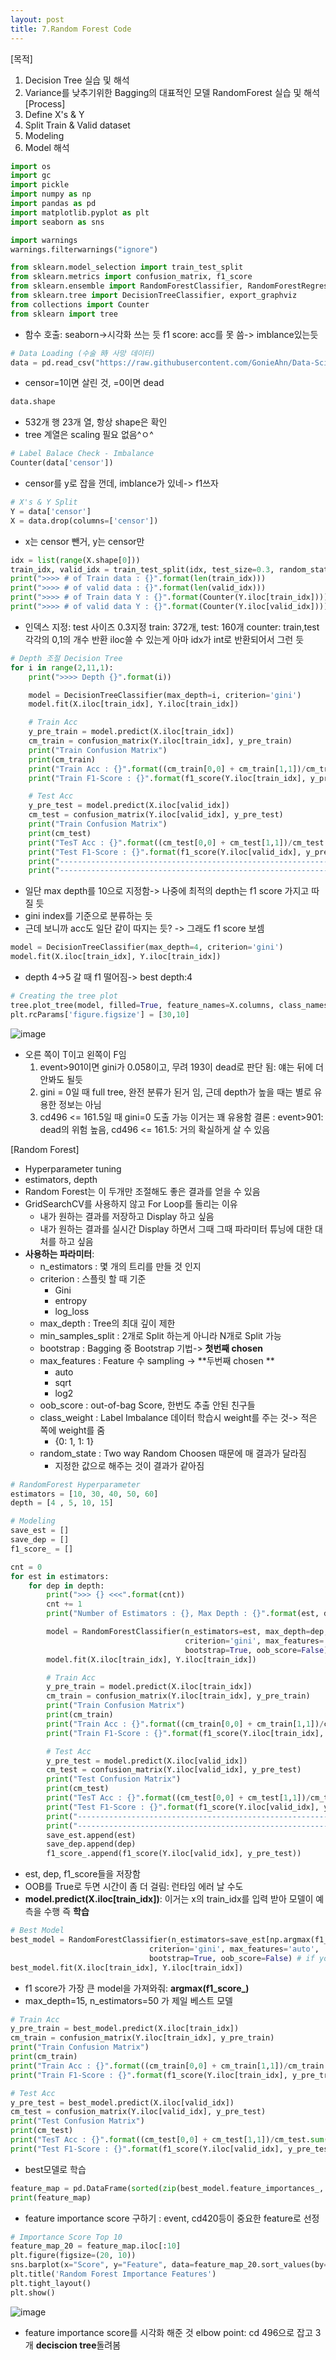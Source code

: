 ```yaml
---
layout: post
title: 7.Random Forest Code
---
```


[목적]
1. Decision Tree 실습 및 해석
2. Variance를 낮추기위한 Bagging의 대표적인 모델 RandomForest 실습 및 해석
[Process]
1. Define X's & Y
2. Split Train & Valid dataset
3. Modeling
4. Model 해석

```python
import os
import gc
import pickle
import numpy as np
import pandas as pd
import matplotlib.pyplot as plt
import seaborn as sns

import warnings
warnings.filterwarnings("ignore")

from sklearn.model_selection import train_test_split
from sklearn.metrics import confusion_matrix, f1_score
from sklearn.ensemble import RandomForestClassifier, RandomForestRegressor
from sklearn.tree import DecisionTreeClassifier, export_graphviz
from collections import Counter
from sklearn import tree
```
- 함수 호출:
	seaborn->시각화 쓰는 듯
	f1 score: acc를 못 씀-> imblance있는듯 

```python
# Data Loading (수술 時 사망 데이터)
data = pd.read_csv("https://raw.githubusercontent.com/GonieAhn/Data-Science-online-course-from-gonie/main/Data%20Store/example_data.csv")
```
- censor=1이면 살린 것, =0이면 dead

```python
data.shape
```
- 532개 행 23개 열, 항상 shape은 확인
- tree 계열은 scaling 필요 없음^ㅇ^

```python
# Label Balace Check - Imbalance
Counter(data['censor'])
```
- censor를 y로 잡을 껀데, imblance가 있네-> f1쓰자

```python
# X's & Y Split
Y = data['censor']
X = data.drop(columns=['censor'])
```
- x는 censor 뺀거, y는 censor만 

```python
idx = list(range(X.shape[0]))
train_idx, valid_idx = train_test_split(idx, test_size=0.3, random_state=2023)
print(">>>> # of Train data : {}".format(len(train_idx)))
print(">>>> # of valid data : {}".format(len(valid_idx)))
print(">>>> # of Train data Y : {}".format(Counter(Y.iloc[train_idx])))
print(">>>> # of valid data Y : {}".format(Counter(Y.iloc[valid_idx])))
```
- 인덱스 지정:
	test 사이즈 0.3지정
	train: 372개, test: 160개
	counter: train,test 각각의 0,1의 개수 반환
		iloc쓸 수 있는게 아마 idx가 int로 반환되어서 그런 듯 

```python
# Depth 조절 Decision Tree
for i in range(2,11,1):
    print(">>>> Depth {}".format(i))

    model = DecisionTreeClassifier(max_depth=i, criterion='gini')
    model.fit(X.iloc[train_idx], Y.iloc[train_idx])

    # Train Acc
    y_pre_train = model.predict(X.iloc[train_idx])
    cm_train = confusion_matrix(Y.iloc[train_idx], y_pre_train)
    print("Train Confusion Matrix")
    print(cm_train)
    print("Train Acc : {}".format((cm_train[0,0] + cm_train[1,1])/cm_train.sum()))
    print("Train F1-Score : {}".format(f1_score(Y.iloc[train_idx], y_pre_train)))

    # Test Acc
    y_pre_test = model.predict(X.iloc[valid_idx])
    cm_test = confusion_matrix(Y.iloc[valid_idx], y_pre_test)
    print("Train Confusion Matrix")
    print(cm_test)
    print("TesT Acc : {}".format((cm_test[0,0] + cm_test[1,1])/cm_test.sum()))
    print("Test F1-Score : {}".format(f1_score(Y.iloc[valid_idx], y_pre_test)))
    print("-----------------------------------------------------------------------")
    print("-----------------------------------------------------------------------")
```
- 일단 max depth를 10으로 지정함-> 나중에 최적의 depth는 f1 score 가지고 따질 듯
- gini index를 기준으로 분류하는 듯
- 근데 보니까 acc도 일단 같이 따지는 듯? -> 그래도 f1 score 보셈

```python
model = DecisionTreeClassifier(max_depth=4, criterion='gini')
model.fit(X.iloc[train_idx], Y.iloc[train_idx])
```
- depth 4->5 갈 때 f1 떨어짐-> best depth:4

```python
# Creating the tree plot
tree.plot_tree(model, filled=True, feature_names=X.columns, class_names = ['Dead', 'indicator'])
plt.rcParams['figure.figsize'] = [30,10]
```
![image](https://github.com/code7ssage/code7ssage.github.io/blob/master/assets/attached%20file/Pasted%20image%2020240106171716.png?raw=true)
- 오른 쪽이 T이고 왼쪽이 F임
	1. event>901이면 gini가 0.058이고, 무려 193이 dead로 판단 됨: 얘는 뒤에 더 안봐도 될듯
	2. gini = 0일 때 full tree, 완전 분류가 된거 임, 근데 depth가 높을 때는 별로 유용한 정보는 아님
	3. cd496 <= 161.5일 때 gini=0 도출 가능 이거는 꽤 유용함
	결론 : event>901: dead의 위험 높음, cd496 <= 161.5: 거의 확실하게 살 수 있음

[Random Forest]
- Hyperparameter tuning
- estimators, depth
- Random Forest는 이 두개만 조절해도 좋은 결과를 얻을 수 있음
- GridSearchCV를 사용하지 않고 For Loop를 돌리는 이유
    - 내가 원하는 결과를 저장하고 Display 하고 싶음
    - 내가 원하는 결과를 실시간 Display 하면서 그때 그때 파라미터 튜닝에 대한 대처를 하고 싶음
- **사용하는 파라미터**:
	- n_estimators : 몇 개의 트리를 만들 것 인지
	- criterion : 스플릿 할 때 기준
	    - Gini
	    - entropy
	    - log_loss
	- max_depth : Tree의 최대 깊이 제한
	- min_samples_split : 2개로 Split 하는게 아니라 N개로 Split 가능
	- bootstrap : Bagging 중 Bootstrap 기법-> **첫번째 chosen**
	- max_features : Feature 수 sampling -> **두번째 chosen **
	    - auto
	    - sqrt
	    - log2
	- oob_score : out-of-bag Score, 한번도 추출 안된 친구들
	- class_weight : Label Imbalance 데이터 학습시 weight를 주는 것-> 적은 쪽에 weight를 줌 
	    - {0: 1, 1: 1}
	- random_state : Two way Random Choosen 때문에 매 결과가 달라짐
	    - 지정한 값으로 해주는 것이 결과가 같아짐

```python
# RandomForest Hyperparameter
estimators = [10, 30, 40, 50, 60]
depth = [4 , 5, 10, 15]

# Modeling
save_est = []
save_dep = []
f1_score_ = []

cnt = 0
for est in estimators:
    for dep in depth:
        print(">>> {} <<<".format(cnt))
        cnt += 1
        print("Number of Estimators : {}, Max Depth : {}".format(est, dep))

        model = RandomForestClassifier(n_estimators=est, max_depth=dep,random_state=119,
                                       criterion='gini', max_features='auto',
                                       bootstrap=True, oob_score=False) # if you use "oob_score=True", get long time for training
        model.fit(X.iloc[train_idx], Y.iloc[train_idx])

        # Train Acc
        y_pre_train = model.predict(X.iloc[train_idx])
        cm_train = confusion_matrix(Y.iloc[train_idx], y_pre_train)
        print("Train Confusion Matrix")
        print(cm_train)
        print("Train Acc : {}".format((cm_train[0,0] + cm_train[1,1])/cm_train.sum()))
        print("Train F1-Score : {}".format(f1_score(Y.iloc[train_idx], y_pre_train)))

        # Test Acc
        y_pre_test = model.predict(X.iloc[valid_idx])
        cm_test = confusion_matrix(Y.iloc[valid_idx], y_pre_test)
        print("Test Confusion Matrix")
        print(cm_test)
        print("TesT Acc : {}".format((cm_test[0,0] + cm_test[1,1])/cm_test.sum()))
        print("Test F1-Score : {}".format(f1_score(Y.iloc[valid_idx], y_pre_test)))
        print("-----------------------------------------------------------------------")
        print("-----------------------------------------------------------------------")
        save_est.append(est)
        save_dep.append(dep)
        f1_score_.append(f1_score(Y.iloc[valid_idx], y_pre_test))
```
- est, dep, f1_score들을 저장함
- OOB를 True로 두면 시간이 좀 더 걸림: 런타임 에러 날 수도
- **model.predict(X.iloc[train_idx])**: 이거는 x의 train_idx를 입력 받아 모델이 예측을 수행 즉 **학습**

```python
# Best Model
best_model = RandomForestClassifier(n_estimators=save_est[np.argmax(f1_score_)], max_depth=save_dep[np.argmax(f1_score_)], random_state=119,
                               criterion='gini', max_features='auto',
                               bootstrap=True, oob_score=False) # if you use "oob_score=True", get long time for training
best_model.fit(X.iloc[train_idx], Y.iloc[train_idx])
```
- f1 score가 가장 큰 model을 가져와줘: **argmax(f1_score_)**
- max_depth=15, n_estimators=50 가 제일 베스트 모델

```python
# Train Acc
y_pre_train = best_model.predict(X.iloc[train_idx])
cm_train = confusion_matrix(Y.iloc[train_idx], y_pre_train)
print("Train Confusion Matrix")
print(cm_train)
print("Train Acc : {}".format((cm_train[0,0] + cm_train[1,1])/cm_train.sum()))
print("Train F1-Score : {}".format(f1_score(Y.iloc[train_idx], y_pre_train)))

# Test Acc
y_pre_test = best_model.predict(X.iloc[valid_idx])
cm_test = confusion_matrix(Y.iloc[valid_idx], y_pre_test)
print("Test Confusion Matrix")
print(cm_test)
print("TesT Acc : {}".format((cm_test[0,0] + cm_test[1,1])/cm_test.sum()))
print("Test F1-Score : {}".format(f1_score(Y.iloc[valid_idx], y_pre_test)))
```
- best모델로 학습

```python
feature_map = pd.DataFrame(sorted(zip(best_model.feature_importances_, X.columns), reverse=True), columns=['Score', 'Feature'])
print(feature_map)
```
- feature importance score 구하기
	: event, cd420등이 중요한 feature로 선정

```python
# Importance Score Top 10
feature_map_20 = feature_map.iloc[:10]
plt.figure(figsize=(20, 10))
sns.barplot(x="Score", y="Feature", data=feature_map_20.sort_values(by="Score", ascending=False), errwidth=40)
plt.title('Random Forest Importance Features')
plt.tight_layout()
plt.show()
```
![image](https://github.com/code7ssage/code7ssage.github.io/blob/master/assets/attached%20file/Pasted%20image%2020240106172531.png?raw=true)
- feature importance score를 시각화 해준 것
	elbow point: cd 496으로 잡고 3개 **deciscion tree**돌려봄